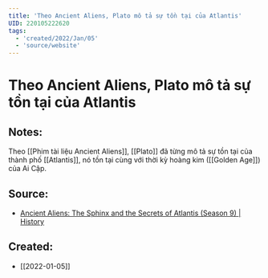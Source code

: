```yaml
---
title: 'Theo Ancient Aliens, Plato mô tả sự tồn tại của Atlantis'
UID: 220105222620
tags:
  - 'created/2022/Jan/05'
  - 'source/website'
---
```

# Theo Ancient Aliens, Plato mô tả sự tồn tại của Atlantis

## Notes:
Theo [[Phim tài liệu Ancient Aliens]], [[Plato]] đã từng mô tả sự tồn tại của thành phố [[Atlantis]], nó tồn tại cùng với thời kỳ hoàng kim ([[Golden Age]]) của Ai Cập.

## Source:
- [Ancient Aliens: The Sphinx and the Secrets of Atlantis (Season 9) | History](https://www.youtube.com/watch?v=IoQ7qkm31Pw)
## Created:
- [[2022-01-05]]
